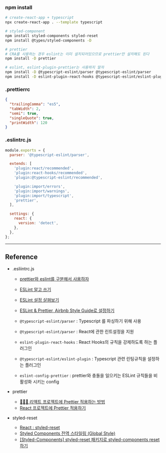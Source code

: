 ### npm install

```bash
# create-react-app + typescript
npx create-react-app . --template typescript

# styled-component
npm install styled-components styled-reset
npm install @types/styled-components -D

# prettier
# CRA를 사용하는 경우 eslint는 이미 설치되어있으므로 prettier만 설치해도 된다
npm install -D prettier

# eslint, eslint-plugin-prettier는 사용하지 말자
npm install -D @typescript-eslint/parser @typescript-eslint/parser 
npm install -D eslint-plugin-react-hooks @typescript-eslint/eslint-plugin eslint-config-prettier

```

### .prettierrc

```json
{
  "trailingComma": "es5",
  "tabWidth": 2,
  "semi": true,
  "singleQuote": true,
  "printWidth": 120
}
```

### .eslintrc.js

```js
module.exports = {
  parser: '@typescript-eslint/parser',

  extends: [
    'plugin:react/recommended',
    'plugin:react-hooks/recommended',
    'plugin:@typescript-eslint/recommended',

    'plugin:import/errors',
    'plugin:import/warnings',
    'plugin:import/typescript',
    'prettier',
  ],

  settings: {
    react: {
      version: 'detect',
    },
  },
};
```

---

## Reference

- .esliintrc.js

  - [prettier와 eslint를 구분해서 사용하자](https://yrnana.dev/post/2021-03-21-prettier-eslint)
  - [ESLint 알고 쓰기](https://yrnana.dev/post/2021-09-02-eslint)
  - [ESLint 설정 살펴보기](https://velog.io/@kyusung/eslint-config-2)
  - [ESLint & Prettier, Airbnb Style Guide로 설정하기](https://velog.io/@_jouz_ryul/ESLint-Prettier-Airbnb-Style-Guide%EB%A1%9C-%EC%84%A4%EC%A0%95%ED%95%98%EA%B8%B0)

  - `@typescript-eslint/parser` : Typescript 를 파싱하기 위해 사용
  - `@typescript-eslint/parser` : React에 관한 린트설정을 지원
  - `eslint-plugin-react-hooks` : React Hooks의 규칙을 강제하도록 하는 플러그인
  - `@typescript-eslint/eslint-plugin` : Typescript 관련 린팅규칙을 설정하는 플러그인
  - `eslint-config-prettier` : prettier와 충돌을 일으키는 ESLint 규칙들을 비활성화 시키는 config

- prettier

  - [👩🏻‍💻 리액트 프로젝트에 Prettier 적용하는 방법](https://www.youtube.com/watch?v=T4WnS6stcK8&t=631s)
  - [React 프로젝트에 Prettier 적용하기](https://leehwarang.github.io/2020/06/24/prettier.html)

- styled-reset
  - [React : styled-reset](https://velog.io/@daymoon_/React-styled-reset)
  - [Styled Components 전역 스타일링 (Global Style)](https://www.daleseo.com/styled-components-global-style/)
  - [[Styled-Components] styled-reset 패키지로 styled-components reset하기](https://wonit.tistory.com/301)
